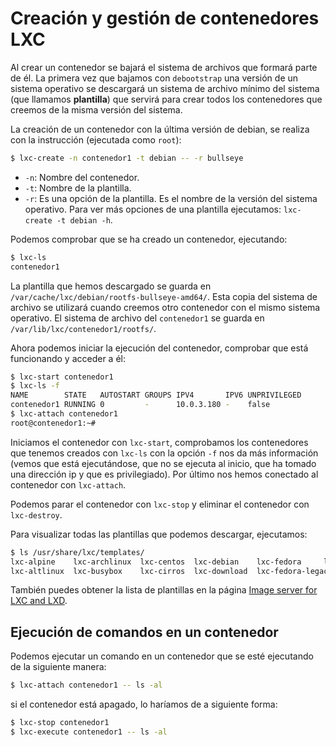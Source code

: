 # Creación y gestión de contenedores LXC

Al crear un contenedor se bajará el sistema de archivos que formará parte de él. La primera vez que bajamos con `debootstrap` una versión de un sistema operativo se descargará un sistema de archivo mínimo del sistema (que llamamos **plantilla**) que servirá para crear todos los contenedores que creemos de la misma versión del sistema.

La creación de un contenedor con la última versión de debian, se realiza con la instrucción (ejecutada como `root`):

```bash
$ lxc-create -n contenedor1 -t debian -- -r bullseye
```

* `-n`: Nombre del contenedor.
* `-t`: Nombre de la plantilla.
* `-r`: Es una opción de la plantilla. Es el nombre de la versión del sistema operativo. Para ver más opciones de una plantilla ejecutamos: `lxc-create -t debian -h`.

Podemos comprobar que se ha creado un contenedor, ejecutando:

```bash
$ lxc-ls
contenedor1 
```

La plantilla que hemos descargado se guarda en `/var/cache/lxc/debian/rootfs-bullseye-amd64/`. Esta copia del sistema de archivo se utilizará cuando creemos otro contenedor con el mismo sistema operativo. El sistema de archivo del `contenedor1` se guarda en `/var/lib/lxc/contenedor1/rootfs/`.

Ahora podemos iniciar la ejecución del contenedor, comprobar que está funcionando y acceder a él:

```bash
$ lxc-start contenedor1
$ lxc-ls -f
NAME        STATE   AUTOSTART GROUPS IPV4       IPV6 UNPRIVILEGED 
contenedor1 RUNNING 0         -      10.0.3.180 -    false        
$ lxc-attach contenedor1
root@contenedor1:~# 
```

Iniciamos el contenedor con `lxc-start`, comprobamos los contenedores que tenemos creados con `lxc-ls` con la opción `-f` nos da más información (vemos que está ejecutándose, que no se ejecuta al inicio, que ha tomado una dirección ip y que es privilegiado). Por último nos hemos conectado al contenedor con `lxc-attach`.

Podemos parar el contenedor con `lxc-stop` y eliminar el contenedor con `lxc-destroy`.

Para visualizar todas las plantillas que podemos descargar, ejecutamos:

```bash
$ ls /usr/share/lxc/templates/
lxc-alpine    lxc-archlinux  lxc-centos  lxc-debian    lxc-fedora	  lxc-gentoo  lxc-oci		lxc-opensuse  lxc-plamo  lxc-sabayon	lxc-sparclinux	lxc-ubuntu	  lxc-voidlinux
lxc-altlinux  lxc-busybox    lxc-cirros  lxc-download  lxc-fedora-legacy  lxc-local   lxc-openmandriva	lxc-oracle    lxc-pld	 lxc-slackware	lxc-sshd	lxc-ubuntu-cloud
```

También puedes obtener la lista de plantillas en la página [Image server for LXC and LXD](https://uk.lxd.images.canonical.com/).

## Ejecución de comandos en un contenedor

Podemos ejecutar un comando en un contenedor que se esté ejecutando de la siguiente manera:

```bash
$ lxc-attach contenedor1 -- ls -al
```

si el contenedor está apagado, lo haríamos de a siguiente forma:

```bash
$ lxc-stop contenedor1
$ lxc-execute contenedor1 -- ls -al
```


